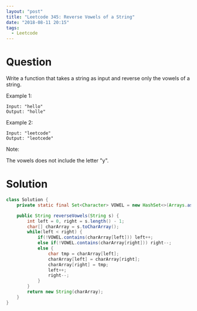 ```yaml
---
layout: "post"
title: "Leetcode 345: Reverse Vowels of a String"
date: "2018-08-11 20:15"
tags:
  - Leetcode
---
```


# Question
Write a function that takes a string as input and reverse only the vowels of a string.

Example 1:
```
Input: "hello"
Output: "holle"
```

Example 2:

```
Input: "leetcode"
Output: "leotcede"
```

Note:

The vowels does not include the letter "y".

# Solution
```java
class Solution {
    private static final Set<Character> VOWEL = new HashSet<>(Arrays.asList('a', 'e', 'i', 'o', 'u', 'A', 'E', 'I', 'O', 'U'));

    public String reverseVowels(String s) {
        int left = 0, right = s.length() - 1;
        char[] charArray = s.toCharArray();
        while(left < right) {
            if(!VOWEL.contains(charArray[left])) left++;
            else if(!VOWEL.contains(charArray[right])) right--;
            else {
                char tmp = charArray[left];
                charArray[left] = charArray[right];
                charArray[right] = tmp;
                left++;
                right--;
            }
        }
        return new String(charArray);
    }
}
```
